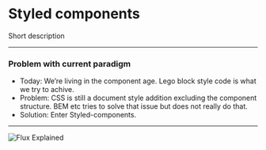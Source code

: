 # Styled components

Short description

---

### Problem with current paradigm

- Today: We’re living in the component age. Lego block style code is what we try to achive.
- Problem: CSS is still a document style addition excluding the component structure.
BEM etc tries to solve that issue but does not really do that.
- Solution: Enter Styled-components.

---

![Flux Explained](https://facebook.github.io/flux/img/flux-simple-f8-diagram-explained-1300w.png)
